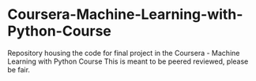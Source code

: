 # Coursera-Machine-Learning-with-Python-Course
Repository housing the code for final project in the Coursera - Machine Learning with Python Course
This is meant to be peered reviewed, please be fair. 
